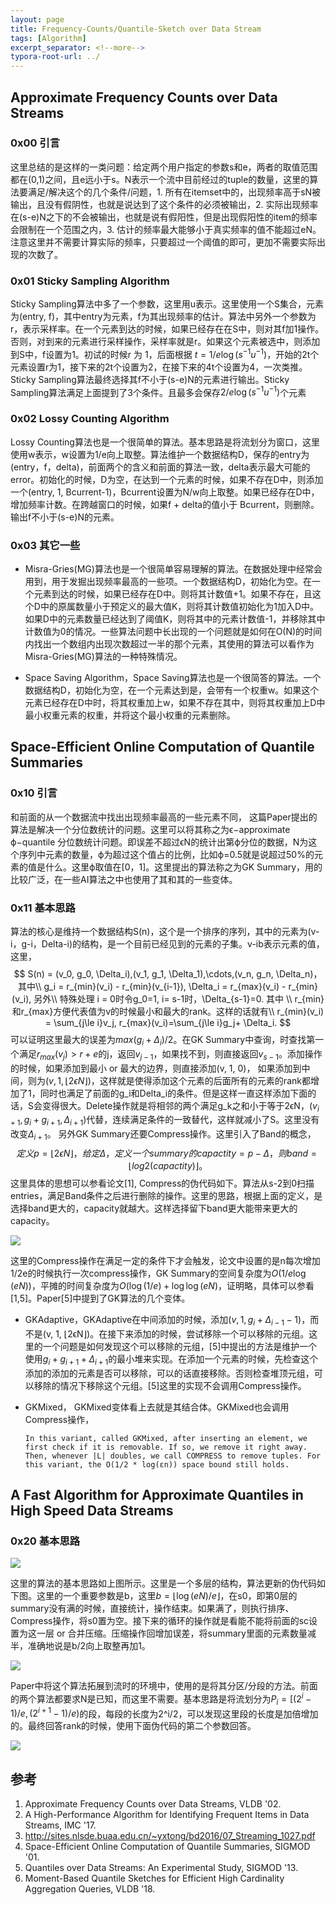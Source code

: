 ```yaml
---
layout: page
title: Frequency-Counts/Quantile-Sketch over Data Stream
tags: [Algorithm]
excerpt_separator: <!--more-->
typora-root-url: ../
---
```


## Approximate Frequency Counts over Data Streams

### 0x00 引言

 这里总结的是这样的一类问题：给定两个用户指定的参数s和e，两者的取值范围都在(0,1)之间，且e远小于s。N表示一个流中目前经过的tuple的数量，这里的算法要满足/解决这个的几个条件/问题，1. 所有在itemset中的，出现频率高于sN被输出，且没有假阴性，也就是说达到了这个条件的必须被输出，2. 实际出现频率在(s-e)N之下的不会被输出，也就是说有假阳性，但是出现假阳性的item的频率会限制在一个范围之内，3. 估计的频率最大能够小于真实频率的值不能超过eN。注意这里并不需要计算实际的频率，只要超过一个阈值的即可，更加不需要实际出现的次数了。

### 0x01 Sticky Sampling Algorithm

  Sticky Sampling算法中多了一个参数，这里用u表示。这里使用一个S集合，元素为(entry, f)，其中entry为元素，f为其出现频率的估计。算法中另外一个参数为r，表示采样率。在一个元素到达的时候，如果已经存在在S中，则对其f加1操作。否则，对到来的元素进行采样操作，采样率就是r。如果这个元素被选中，则添加到S中，f设置为1。初试的时候r 为 1，后面根据 $t = 1/e\log(s^{-1}u^{-1})$，开始的2t个元素设置r为1，接下来的2t个设置为2，在接下来的4t个设置为4，一次类推。Sticky Sampling算法最终选择其f不小于(s-e)N的元素进行输出。Sticky Sampling算法满足上面提到了3个条件。且最多会保存$2/e\log(s^{-1}u^{-1})$个元素

### 0x02 Lossy Counting Algorithm

 Lossy Counting算法也是一个很简单的算法。基本思路是将流划分为窗口，这里使用w表示，w设置为1/e向上取整。算法维护一个数据结构D，保存的entry为(entry，f，delta)，前面两个的含义和前面的算法一致，delta表示最大可能的error。初始化的时候，D为空，在达到一个元素的时候，如果不存在D中，则添加一个(entry, 1, Bcurrent-1)，Bcurrent设置为N/w向上取整。如果已经存在D中，增加频率计数。在跨越窗口的时候，如果f + delta的值小于 Bcurrent，则删除。输出f不小于(s-e)N的元素。

### 0x03 其它一些

*  Misra-Gries(MG)算法也是一个很简单容易理解的算法。在数据处理中经常会用到，用于发掘出现频率最高的一些项。一个数据结构D，初始化为空。在一个元素到达的时候，如果已经存在D中。则将其计数值+1。如果不存在，且这个D中的原属数量小于预定义的最大值K，则将其计数值初始化为1加入D中。如果D中的元素数量已经达到了阈值K，则将其中的元素计数值-1，并移除其中计数值为0的情况。一些算法问题中长出现的一个问题就是如何在O(N)的时间内找出一个数组内出现次数超过一半的那个元素，其使用的算法可以看作为Misra-Gries(MG)算法的一种特殊情况。

* Space Saving Algorithm，Space Saving算法也是一个很简答的算法。一个数据结构D，初始化为空，在一个元素达到是，会带有一个权重w。如果这个元素已经存在D中时，将其权重加上w，如果不存在其中，则将其权重加上D中最小权重元素的权重，并将这个最小权重的元素删除。

## Space-Efficient Online Computation of Quantile Summaries

### 0x10 引言

  和前面的从一个数据流中找出出现频率最高的一些元素不同， 这篇Paper提出的算法是解决一个分位数统计的问题。这里可以将其称之为ϵ−approximate ϕ−quantile 分位数统计问题。即误差不超过ϵN的统计出第ϕ分位的数据，N为这个序列中元素的数量，ϕ为超过这个值占的比例，比如ϕ=0.5就是说超过50%的元素的值是什么。这里ϕ取值在[0，1]。这里提出的算法称之为GK Summary，用的比较广泛，在一些AI算法之中也使用了其和其的一些变体。

### 0x11 基本思路

  算法的核心是维持一个数据结构S(n)，这个是一个排序的序列，其中的元素为(v-i，g-i，Delta-i)的结构，是一个目前已经见到的元素的子集。v-ib表示元素的值，这里，
$$
S(n) = (v_0, g_0, \Delta_i),(v_1, g_1, \Delta_1),\cdots,(v_n, g_n, \Delta_n)，其中\\
g_i = r_{min}(v_i) - r_{min}(v_{i-1}), \Delta_i = r_{max}(v_i) - r_{min}(v_i), 另外\\
特殊处理 i = 0时令g_0=1, i= s-1时，\Delta_{s-1}=0. 其中 \\
r_{min}和r_{max}方便代表值为v的时候最小和最大的rank。这样的话就有\\
r_{min}(v_i) = \sum_{j\le i}v_j, r_{max}(v_i)=\sum_{j\le i}g_j+ \Delta_i.
$$
 可以证明这里最大的误差为$max(g_i+\Delta_i)/2$。在GK Summary中查询，时查找第一个满足$r_{max}(v_j) > r + e$的j，返回$v_{j-1}$，如果找不到，则直接返回$v_{s-1}$。添加操作的时候，如果添加到最小 or 最大的边界，则直接添加(v, 1, 0)， 如果添加到中间，则为$(v, 1, ⌊2ϵN⌋)$，这样就是使得添加这个元素的后面所有的元素的rank都增加了1，同时也满足了前面的g\_i和Delta\_i的条件。但是这样一直这样添加下面的话，S会变得很大。Delete操作就是将相邻的两个满足g\_k之和小于等于2ϵN，$(v_{i+1}, g_i + g_{i+1}, \Delta_{i+1})$代替，连续满足条件的一致替代，这样就减小了S。这里没有改变$\Delta_{i+1}$。 另外GK Summary还要Compress操作。这里引入了Band的概念，
$$
定义 p=⌊2ϵN⌋，给定\Delta，定义一个summary的capactity=p−Δ，则band=⌊log2(capactity)⌋。
$$
 这里具体的思想可以参看论文[1], Compress的伪代码如下。算法从s-2到0扫描entries，满足Band条件之后进行删除的操作。这里的思路，根据上面的定义，是选择band更大的，capacity就越大。这样选择留下band更大能带来更大的capacity。

![](/assets/images/gksummary-compress.png)

 这里的Compress操作在满足一定的条件下才会触发，论文中设置的是n每次增加1/2e的时候执行一次compress操作，GK Summary的空间复杂度为$O(1/e\log(eN))$，平摊的时间复杂度为$O(\log(1/e)+\log\log(eN)$，证明略，具体可以参看[1,5]。Paper[5]中提到了GK算法的几个变体。

* GKAdaptive，GKAdaptive在中间添加的时候，添加$(v, 1, g_i + \Delta_{i-1}-1)$，而不是(v, 1, ⌊2ϵN⌋)。在接下来添加的时候，尝试移除一个可以移除的元组。这里的一个问题是如何发现这个可以移除的元组，[5]中提出的方法是维护一个使用$g_i+g_{i+1}+\Delta_{i+1}$的最小堆来实现。在添加一个元素的时候，先检查这个添加的添加的元素是否可以移除，可以的话直接移除。否则检查堆顶元组，可以移除的情况下移除这个元组。[5]这里的实现不会调用Compress操作。

* GKMixed， GKMixed变体看上去就是其结合体。GKMixed也会调用Compress操作，

  ```
  In this variant, called GKMixed, after inserting an element, we first check if it is removable. If so, we remove it right away. Then, whenever |L| doubles, we call COMPRESS to remove tuples. For this variant, the O(1/2 * log(εn)) space bound still holds.
  ```

## A Fast Algorithm for Approximate Quantiles in High Speed Data Streams

### 0x20 基本思路

 ![](/assets/images/gksummary-fast.png)  

 这里的算法的基本思路如上图所示。这里是一个多层的结构，算法更新的伪代码如下图。这里的一个重要参数是b，这里$b=⌊\log(eN)/e⌋$，在s0，即第0层的summary没有满的时候，直接统计，操作结束。如果满了，则执行排序、Compress操作，将s0置为空。接下来的循环的操作就是看能不能将前面的sc设置为这一层 or 合并压缩。压缩操作回增加误差，将summary里面的元素数量减半，准确地说是b/2向上取整再加1。

![](/assets/images/gksummary-multi.png)

 Paper中将这个算法拓展到流时的环境中，使用的是将其分区/分段的方法。前面的两个算法都要求N是已知，而这里不需要。基本思路是将流划分为$P_i = [(2^i-1)/e,(2^{i+1}-1)/e)$的段，每段的长度为2^i/2，可以发现这里段的长度是加倍增加的。最终回答rank的时候，使用下面伪代码的第二个参数回答。

![](/assets/images/gksummary-stream.png)

## 参考

1. Approximate Frequency Counts over Data Streams, VLDB '02.
2. A High-Performance Algorithm for Identifying Frequent Items in Data Streams, IMC '17.
3. http://sites.nlsde.buaa.edu.cn/~yxtong/bd2016/07_Streaming_1027.pdf
4. Space-Efficient Online Computation of Quantile Summaries, SIGMOD '01.
5. Quantiles over Data Streams: An Experimental Study, SIGMOD '13.
6. Moment-Based Quantile Sketches for Efficient High Cardinality Aggregation Queries, VLDB '18.


